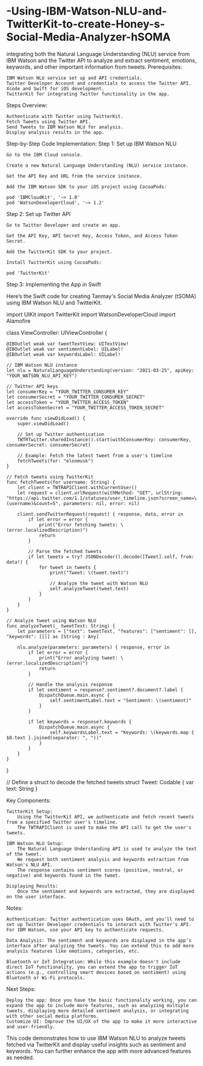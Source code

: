 # -Using-IBM-Watson-NLU-and-TwitterKit-to-create-Honey-s-Social-Media-Analyzer-hSOMA
integrating both the Natural Language Understanding (NLU) service from IBM Watson and the Twitter API to analyze and extract sentiment, emotions, keywords, and other important information from tweets.
Prerequisites:

    IBM Watson NLU service set up and API credentials.
    Twitter Developer Account and credentials to access the Twitter API.
    Xcode and Swift for iOS development.
    TwitterKit for integrating Twitter functionality in the app.

Steps Overview:

    Authenticate with Twitter using TwitterKit.
    Fetch Tweets using Twitter API.
    Send Tweets to IBM Watson NLU for analysis.
    Display analysis results in the app.

Step-by-Step Code Implementation:
Step 1: Set up IBM Watson NLU

    Go to the IBM Cloud console.

    Create a new Natural Language Understanding (NLU) service instance.

    Get the API Key and URL from the service instance.

    Add the IBM Watson SDK to your iOS project using CocoaPods:

    pod 'IBMCloudKit', '~> 1.0'
    pod 'WatsonDeveloperCloud', '~> 1.2'

Step 2: Set up Twitter API

    Go to Twitter Developer and create an app.

    Get the API Key, API Secret Key, Access Token, and Access Token Secret.

    Add the TwitterKit SDK to your project.

    Install TwitterKit using CocoaPods:

    pod 'TwitterKit'

Step 3: Implementing the App in Swift

Here’s the Swift code for creating Tanmay's Social Media Analyzer (tSOMA) using IBM Watson NLU and TwitterKit.

import UIKit
import TwitterKit
import WatsonDeveloperCloud
import Alamofire

class ViewController: UIViewController {
    
    @IBOutlet weak var tweetTextView: UITextView!
    @IBOutlet weak var sentimentLabel: UILabel!
    @IBOutlet weak var keywordsLabel: UILabel!
    
    // IBM Watson NLU instance
    let nlu = NaturalLanguageUnderstanding(version: "2021-03-25", apiKey: "YOUR_WATSON_NLU_API_KEY")
    
    // Twitter API keys
    let consumerKey = "YOUR_TWITTER_CONSUMER_KEY"
    let consumerSecret = "YOUR_TWITTER_CONSUMER_SECRET"
    let accessToken = "YOUR_TWITTER_ACCESS_TOKEN"
    let accessTokenSecret = "YOUR_TWITTER_ACCESS_TOKEN_SECRET"
    
    override func viewDidLoad() {
        super.viewDidLoad()
        
        // Set up Twitter authentication
        TWTRTwitter.sharedInstance().start(withConsumerKey: consumerKey, consumerSecret: consumerSecret)
        
        // Example: Fetch the latest tweet from a user's timeline
        fetchTweets(for: "elonmusk")
    }
    
    // Fetch tweets using TwitterKit
    func fetchTweets(for username: String) {
        let client = TWTRAPIClient.withCurrentUser()
        let request = client.urlRequest(withMethod: "GET", urlString: "https://api.twitter.com/1.1/statuses/user_timeline.json?screen_name=\(username)&count=5", parameters: nil, error: nil)
        
        client.sendTwitterRequest(request) { response, data, error in
            if let error = error {
                print("Error fetching tweets: \(error.localizedDescription)")
                return
            }
            
            // Parse the fetched tweets
            if let tweets = try? JSONDecoder().decode([Tweet].self, from: data!) {
                for tweet in tweets {
                    print("Tweet: \(tweet.text)")
                    
                    // Analyze the tweet with Watson NLU
                    self.analyzeTweet(tweet.text)
                }
            }
        }
    }
    
    // Analyze tweet using Watson NLU
    func analyzeTweet(_ tweetText: String) {
        let parameters = ["text": tweetText, "features": ["sentiment": [], "keywords": []]] as [String : Any]
        
        nlu.analyze(parameters: parameters) { response, error in
            if let error = error {
                print("Error analyzing tweet: \(error.localizedDescription)")
                return
            }
            
            // Handle the analysis response
            if let sentiment = response?.sentiment?.document?.label {
                DispatchQueue.main.async {
                    self.sentimentLabel.text = "Sentiment: \(sentiment)"
                }
            }
            
            if let keywords = response?.keywords {
                DispatchQueue.main.async {
                    self.keywordsLabel.text = "Keywords: \(keywords.map { $0.text }.joined(separator: ", "))"
                }
            }
        }
    }
}

// Define a struct to decode the fetched tweets
struct Tweet: Codable {
    var text: String
}

Key Components:

    TwitterKit Setup:
        Using the TwitterKit API, we authenticate and fetch recent tweets from a specified Twitter user's timeline.
        The TWTRAPIClient is used to make the API call to get the user's tweets.

    IBM Watson NLU Setup:
        The Natural Language Understanding API is used to analyze the text of the tweet.
        We request both sentiment analysis and keywords extraction from Watson's NLU API.
        The response contains sentiment scores (positive, neutral, or negative) and keywords found in the tweet.

    Displaying Results:
        Once the sentiment and keywords are extracted, they are displayed on the user interface.

Notes:

    Authentication: Twitter authentication uses OAuth, and you'll need to set up Twitter Developer credentials to interact with Twitter's API. For IBM Watson, use your API key to authenticate requests.

    Data Analysis: The sentiment and keywords are displayed in the app’s interface after analyzing the tweets. You can extend this to add more analysis features like emotions, categories, etc.

    Bluetooth or IoT Integration: While this example doesn't include direct IoT functionality, you can extend the app to trigger IoT actions (e.g., controlling smart devices based on sentiment) using Bluetooth or Wi-Fi protocols.

Next Steps:

    Deploy the app: Once you have the basic functionality working, you can expand the app to include more features, such as analyzing multiple tweets, displaying more detailed sentiment analysis, or integrating with other social media platforms.
    Customize UI: Improve the UI/UX of the app to make it more interactive and user-friendly.

This code demonstrates how to use IBM Watson NLU to analyze tweets fetched via TwitterKit and display useful insights such as sentiment and keywords. You can further enhance the app with more advanced features as needed.
